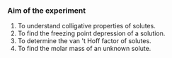 ### Aim of the experiment
1. To understand colligative properties of solutes.
2. To find the freezing point depression of a solution.
3. To determine the van 't Hoff factor of solutes.
4. To find the molar mass of an unknown solute.
